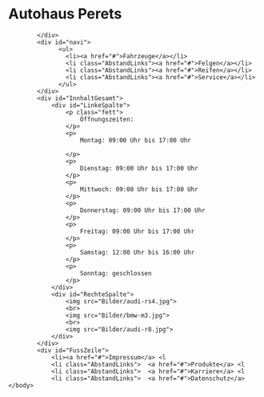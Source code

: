 <html lang="de">
    <head>
        <meta http-equiv="Content-Type" content="text/html; charset=utf-8" />
        <title>Autohaus Perets</title>
        <link rel="stylesheet" href="css/style.css">
    </head>
    <body>
        <div id="zentrieren">
            <div id="kopf">
                <h1> Autohaus Perets </h1>

            </div>
            <div id="navi">
                  <ul>
                    <li><a href="#">Fahrzeuge</a></li>
                    <li class="AbstandLinks"><a href="#">Felgen</a></li>
                    <li class="AbstandLinks"><a href="#">Reifen</a></li>
                    <li class="AbstandLinks"><a href="#">Service</a></li>
                  </ul>
            </div>
            <div id="InnhaltGesamt">
                <div id="LinkeSpalte">
                    <p class="fett">
                        Öffnungszeiten:
                    </p>
                    <p>
                        Montag: 09:00 Uhr bis 17:00 Uhr

                    </p>
                    <p>
                        Dienstag: 09:00 Uhr bis 17:00 Uhr
                    </p>
                    <p>
                        Mittwoch: 09:00 Uhr bis 17:00 Uhr
                    </p>
                    <p>
                        Donnerstag: 09:00 Uhr bis 17:00 Uhr
                    </p>
                    <p>
                        Freitag: 09:00 Uhr bis 17:00 Uhr
                    </p>
                    <p>
                        Samstag: 12:00 Uhr bis 16:00 Uhr
                    </p>
                    <p>
                        Sonntag: geschlossen
                    </p>
                </div>
                <div id="RechteSpalte">
                    <img src="Bilder/audi-rs4.jpg">
                    <br>
                    <img src="Bilder/bmw-m3.jpg">
                    <br>
                    <img src="Bilder/audi-r8.jpg">
                </div>
            </div>
            <div id="FussZeile">
                <li><a href="#">Impressum</a> <l
                <li class="AbstandLinks">  <a href="#">Produkte</a> <l
                <li class="AbstandLinks">  <a href="#">Karriere</a> <l
                <li class="AbstandLinks">  <a href="#">Datenschutz</a>
    </body>
</html>
